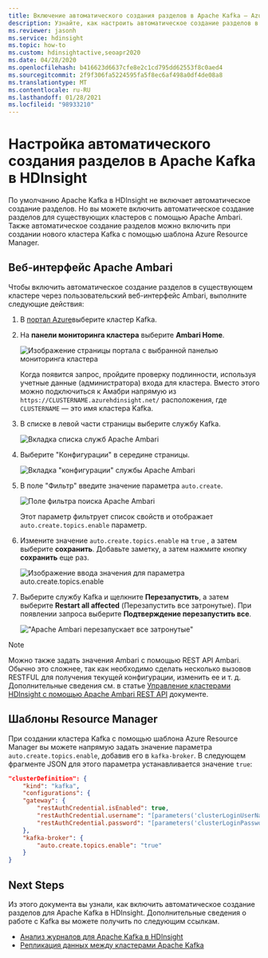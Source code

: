 ```yaml
---
title: Включение автоматического создания разделов в Apache Kafka — Azure HDInsight
description: Узнайте, как настроить автоматическое создание разделов в Apache Kafka в HDInsight. Можно настроить Kafka, задав для параметра значение `auto.create.topics.enable` true через Ambari. Или во время создания кластера с помощью PowerShell или шаблонов диспетчер ресурсов.
ms.reviewer: jasonh
ms.service: hdinsight
ms.topic: how-to
ms.custom: hdinsightactive,seoapr2020
ms.date: 04/28/2020
ms.openlocfilehash: b416623d6637cfe8e2c1cd795dd62553f8c0aed4
ms.sourcegitcommit: 2f9f306fa5224595fa5f8ec6af498a0df4de08a8
ms.translationtype: MT
ms.contentlocale: ru-RU
ms.lasthandoff: 01/28/2021
ms.locfileid: "98933210"
---
```

# <a name="how-to-configure-apache-kafka-on-hdinsight-to-automatically-create-topics"></a>Настройка автоматического создания разделов в Apache Kafka в HDInsight

По умолчанию Apache Kafka в HDInsight не включает автоматическое создание разделов. Но вы можете включить автоматическое создание разделов для существующих кластеров с помощью Apache Ambari. Также автоматическое создание разделов можно включить при создании нового кластера Kafka с помощью шаблона Azure Resource Manager.

## <a name="apache-ambari-web-ui"></a>Веб-интерфейс Apache Ambari

Чтобы включить автоматическое создание разделов в существующем кластере через пользовательский веб-интерфейс Ambari, выполните следующие действия:

1. В [портал Azure](https://portal.azure.com)выберите кластер Kafka.

1. На **панели мониторинга кластера** выберите **Ambari Home**.

    ![Изображение страницы портала с выбранной панелью мониторинга кластера](./media/apache-kafka-auto-create-topics/azure-portal-cluster-dashboard-ambari.png)

    Когда появится запрос, пройдите проверку подлинности, используя учетные данные (администратора) входа для кластера. Вместо этого можно подключиться к Амабри напрямую из `https://CLUSTERNAME.azurehdinsight.net/` расположения, где `CLUSTERNAME` — это имя кластера Kafka.

1. В списке в левой части страницы выберите службу Kafka.

    ![Вкладка списка служб Apache Ambari](./media/apache-kafka-auto-create-topics/hdinsight-service-list.png)

1. Выберите "Конфигурации" в середине страницы.

    ![Вкладка "конфигурации" службы Apache Ambari](./media/apache-kafka-auto-create-topics/hdinsight-service-config.png)

1. В поле "Фильтр" введите значение параметра `auto.create`.

    ![Поле фильтра поиска Apache Ambari](./media/apache-kafka-auto-create-topics/hdinsight-filter-field.png)

    Этот параметр фильтрует список свойств и отображает `auto.create.topics.enable` параметр.

1. Измените значение `auto.create.topics.enable` на `true` , а затем выберите **сохранить**. Добавьте заметку, а затем нажмите кнопку **сохранить** еще раз.

    ![Изображение ввода значения для параметра auto.create.topics.enable](./media/apache-kafka-auto-create-topics/auto-create-topics-enable.png)

1. Выберите службу Kafka и щелкните __Перезапустить__, а затем выберите __Restart all affected__ (Перезапустить все затронутые). При появлении запроса выберите __Подтверждение перезапустить все__.

    !["Apache Ambari перезапускает все затронутые"](./media/apache-kafka-auto-create-topics/restart-all-affected.png)

> [!NOTE]  
> Можно также задать значения Ambari с помощью REST API Ambari. Обычно это сложнее, так как необходимо сделать несколько вызовов RESTFUL для получения текущей конфигурации, изменить ее и т. д. Дополнительные сведения см. в статье [Управление кластерами HDInsight с помощью Apache Ambari REST API](../hdinsight-hadoop-manage-ambari-rest-api.md) документе.

## <a name="resource-manager-templates"></a>Шаблоны Resource Manager

При создании кластера Kafka с помощью шаблона Azure Resource Manager вы можете напрямую задать значение параметра `auto.create.topics.enable`, добавив его в `kafka-broker`. В следующем фрагменте JSON для этого параметра устанавливается значение `true`:

```json
"clusterDefinition": {
    "kind": "kafka",
    "configurations": {
    "gateway": {
        "restAuthCredential.isEnabled": true,
        "restAuthCredential.username": "[parameters('clusterLoginUserName')]",
        "restAuthCredential.password": "[parameters('clusterLoginPassword')]"
    },
    "kafka-broker": {
        "auto.create.topics.enable": "true"
    }
}
```

## <a name="next-steps"></a>Next Steps

Из этого документа вы узнали, как включить автоматическое создание разделов для Apache Kafka в HDInsight. Дополнительные сведения о работе с Kafka вы можете получить по следующим ссылкам.

* [Анализ журналов для Apache Kafka в HDInsight](apache-kafka-log-analytics-operations-management.md)
* [Репликация данных между кластерами Apache Kafka](apache-kafka-mirroring.md)
